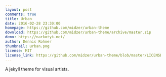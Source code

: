 ```yaml
---
layout: post
comments: true
title: Urban
date: 2016-02-28 23:30:00
homepage: https://github.com/midzer/urban-theme
download: https://github.com/midzer/urban-theme/archive/master.zip
demo: https://narkotyk.net/
author: Dennis Rohner
thumbnail: urban.png
license: MIT
license_link: https://github.com/midzer/urban-theme/blob/master/LICENSE
---
```


A jekyll theme for visual artists.

